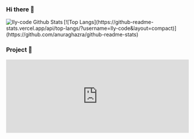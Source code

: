 ### Hi there 👋

<!--
**Ily-code/Ily-code** is a ✨ _special_ ✨ repository because its `README.md` (this file) appears on your GitHub profile.

Here are some ideas to get you started:

- 🔭 I’m currently working on VS Code
- 🌱 I’m currently learning Front End
- 👯 I’m looking to collaborate on ...
- 🤔 I’m looking for help with ...
- 💬 Ask me about ...
- 📫 How to reach me: ...
- 😄 Pronouns: ...
- ⚡ Fun fact: ...
-->
<img align="left" alt="Ily-code Github Stats" src="https://github-readme-stats.vercel.app/api?username=Ily-code&show_icons=true&theme=radical)" />
[![Top Langs](https://github-readme-stats.vercel.app/api/top-langs/?username=Ily-code&layout=compact)](https://github.com/anuraghazra/github-readme-stats)

### Project 👋
<embed type="text/html" src="https://if.polibatam.ac.id/pamerin/detail.php?id=MzMxMjAwMTA3Nw==&ta=Mg==" width="500" height="200">

